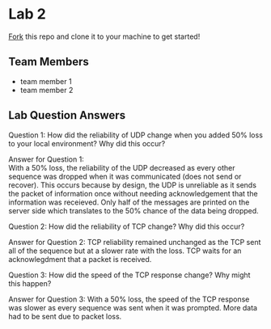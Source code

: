 # Lab 2
[Fork](https://docs.github.com/en/get-started/quickstart/fork-a-repo) this repo and clone it to your machine to get started!

## Team Members
- team member 1
- team member 2

## Lab Question Answers
Question 1: How did the reliability of UDP change when you added 50% loss to your local environment? Why did this occur?

Answer for Question 1: 	
With a 50% loss, the reliability of the UDP decreased as every other sequence was dropped when it was communicated (does not send or recover). This occurs because by design, the UDP is unreliable as it sends the packet of information once without needing acknowledgement that the information was receieved. Only half of the messages are printed on the server side which translates to the 50% chance of the data being dropped. 


Question 2: How did the reliability of TCP change? Why did this occur?

Answer for Question 2:
TCP reliability remained unchanged as the TCP sent all of the sequence but at a slower rate with the loss. TCP waits for an acknowlegdment that a packet is received.


Question 3: How did the speed of the TCP response change? Why might this happen?

Answer for Question 3: 
With a 50% loss, the speed of the TCP response was slower as every sequence was sent when it was prompted. More data had to be sent due to packet loss. 
